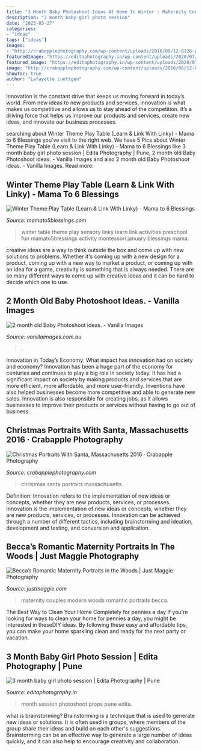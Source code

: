 ```yaml
---
title: "3 Month Baby Photoshoot Ideas At Home In Winter : Maternity Couples Modern Woods Romantic Portraits Becca"
description: "3 month baby girl photo session"
date: "2023-03-27"
categories:
- "ideas"
tags: ["ideas"]
images:
- "http://crabapplephotography.com/wp-content/uploads/2016/08/12-8126-post/Fairy-Photos-Massachusetts_0146.jpg"
featuredImage: "https://editaphotography.in/wp-content/uploads/2020/07/3_month_baby_photoshoot_Edita_photography_Pune_P009.jpg"
featured_image: "https://editaphotography.in/wp-content/uploads/2020/07/3_month_baby_photoshoot_Edita_photography_Pune_P009.jpg"
image: "http://crabapplephotography.com/wp-content/uploads/2016/08/12-8126-post/Fairy-Photos-Massachusetts_0146.jpg"
ShowToc: true
author: "Lafayette Luettgen"
---
```



Innovation is the constant drive that keeps us moving forward in today’s world. From new ideas to new products and services, innovation is what makes us competitive and allows us to stay ahead of the competition. It’s a driving force that helps us improve our products and services, create new ideas, and innovate our business processes.

	

		
searching about Winter Theme Play Table (Learn &amp; Link With Linky) - Mama to 6 Blessings you've visit to the right web. We have 5 Pics about Winter Theme Play Table (Learn &amp; Link With Linky) - Mama to 6 Blessings like 3 month baby girl photo session | Edita Photography | Pune, 2 month old Baby Photoshoot ideas. - Vanilla Images and also 2 month old Baby Photoshoot ideas. - Vanilla Images. Read more:
		
    
## Winter Theme Play Table (Learn &amp; Link With Linky) - Mama To 6 Blessings

<img loading=lazy src="http://mamato5blessings.com/wp-content/uploads/2014/01/winter-table-sensory-1024x875.jpg" onerror="this.onerror=null;this.src='https://tse4.mm.bing.net/th?id=OIP.bJXV95CSWfaHO7DJeXfCOgHaGV&amp;pid=15.1';" alt="Winter Theme Play Table (Learn &amp; Link With Linky) - Mama to 6 Blessings">

_Source: mamato5blessings.com_

>winter table theme play sensory linky learn link activities preschool fun mamato5blessings activity montessori january blessings mama. 

	

creative ideas are a way to think outside the box and come up with new solutions to problems. Whether it's coming up with a new design for a product, coming up with a new way to market a product, or coming up with an idea for a game, creativity is something that is always needed. There are so many different ways to come up with creative ideas and it can be hard to decide which one to use.

    
## 2 Month Old Baby Photoshoot Ideas. - Vanilla Images

<img loading=lazy src="https://vanillaimages.b-cdn.net/wp-content/uploads/2019/10/2019-10-16_0076.jpg" onerror="this.onerror=null;this.src='https://tse4.mm.bing.net/th?id=OIP.bq2V7NpJl9fFt8GXgP3HIAHaE7&amp;pid=15.1';" alt="2 month old Baby Photoshoot ideas. - Vanilla Images">

_Source: vanillaimages.com.au_

>. 

	

Innovation in Today’s Economy: What impact has innovation had on society and economy?
Innovation has been a huge part of the economy for centuries and continues to play a big role in society today. It has had a significant impact on society by making products and services that are more efficient, more affordable, and more user-friendly. Inventions have also helped businesses become more competitive and able to generate new sales. Innovation is also responsible for creating jobs, as it allows businesses to improve their products or services without having to go out of business.

    
## Christmas Portraits With Santa, Massachusetts 2016 · Crabapple Photography

<img loading=lazy src="http://crabapplephotography.com/wp-content/uploads/2016/08/12-8126-post/Fairy-Photos-Massachusetts_0146.jpg" onerror="this.onerror=null;this.src='https://tse2.mm.bing.net/th?id=OIP.AF265V5cRDleWep21VKBywHaEV&amp;pid=15.1';" alt="Christmas Portraits With Santa, Massachusetts 2016 · Crabapple Photography">

_Source: crabapplephotography.com_

>christmas santa portraits massachusetts. 

	

Definition: Innovation refers to the implementation of new ideas or concepts, whether they are new products, services, or processes.
Innovation is the implementation of new ideas or concepts, whether they are new products, services, or processes. Innovation can be achieved through a number of different tactics, including brainstorming and ideation, development and testing, and conversion and application.

    
## Becca’s Romantic Maternity Portraits In The Woods | Just Maggie Photography

<img loading=lazy src="http://justmaggie.com/blog/images/02_24_15_Photos/Modern-Maternity-Portrait-Photography-Los-Angeles-05.jpg" onerror="this.onerror=null;this.src='https://tse4.mm.bing.net/th?id=OIP.7cvbk4yJ50lAczDmTrK_agHaFi&amp;pid=15.1';" alt="Becca’s Romantic Maternity Portraits in the Woods | Just Maggie Photography">

_Source: justmaggie.com_

>maternity couples modern woods romantic portraits becca. 

	

The Best Way to Clean Your Home Completely for pennies a day
If you're looking for ways to clean your home for pennies a day, you might be interested in theseDIY ideas. By following these easy and affordable tips, you can make your home sparkling clean and ready for the next party or vacation.

    
## 3 Month Baby Girl Photo Session | Edita Photography | Pune

<img loading=lazy src="https://editaphotography.in/wp-content/uploads/2020/07/3_month_baby_photoshoot_Edita_photography_Pune_P009.jpg" onerror="this.onerror=null;this.src='https://tse3.mm.bing.net/th?id=OIP.tLA5FkpBkCa0it6luRzhJwHaE8&amp;pid=15.1';" alt="3 month baby girl photo session | Edita Photography | Pune">

_Source: editaphotography.in_

>month session photoshoot props pune edita. 

	

what is brainstorming?
Brainstorming is a technique that is used to generate new ideas or solutions. It is often used in groups, where members of the group share their ideas and build on each other's suggestions. Brainstorming can be an effective way to generate a large number of ideas quickly, and it can also help to encourage creativity and collaboration.

